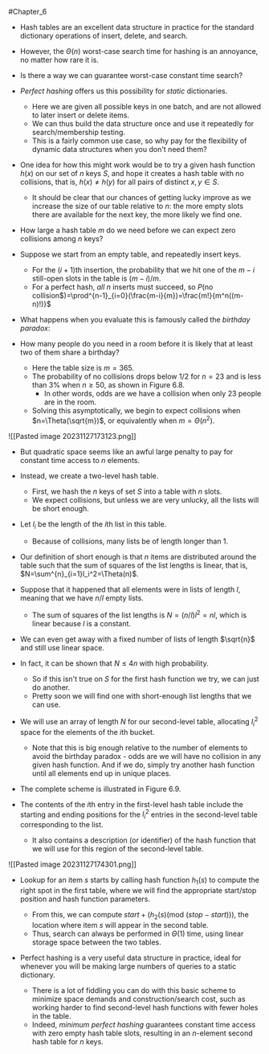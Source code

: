 #Chapter_6 
- Hash tables are an excellent data structure in practice for the standard dictionary operations of insert, delete, and search.
- However, the $\Theta(n)$ worst-case search time for hashing is an annoyance, no matter how rare it is.
- Is there a way we can guarantee worst-case constant time search?

- *Perfect hashing* offers us this possibility for *static* dictionaries.
	- Here we are given all possible keys in one batch, and are not allowed to later insert or delete items.
	- We can thus build the data structure once and use it repeatedly for search/membership testing.
	- This is a fairly common use case, so why pay for the flexibility of dynamic data structures when you don't need them?

- One idea for how this might work would be to try a given hash function $h(x)$ on our set of *n* keys *S*, and hope it creates a hash table with no collisions, that is, $h(x)\ne h(y)$ for all pairs of distinct $x,y\in S$.
	- It should be clear that our chances of getting lucky improve as we increase the size of our table relative to *n*: the more empty slots there are available for the next key, the more likely we find one.

- How large a hash table *m* do we need before we can expect zero collisions among *n* keys?
- Suppose we start from an empty table, and repeatedly insert keys.
	- For the $(i+1)$th insertion, the probability that we hit one of the $m-i$ still-open slots in the table is $(m-i)/m$.
	- For a perfect hash, *all n* inserts must succeed, so $P($no collision$)=\prod^{n-1}_{i=0}(\frac{m-i}{m})=\frac{m!}{m^n((m-n)!)}$

- What happens when you evaluate this is famously called the *birthday paradox*:
- How many people do you need in a room before it is likely that at least two of them share a birthday?
	- Here the table size is $m=365$.
	- The probability of no collisions drops below $1/2$ for $n=23$ and is less than 3% when $n\geq50$, as shown in Figure 6.8.
		- In other words, odds are we have a collision when only 23 people are in the room.
	- Solving this asymptotically, we begin to expect collisions when $n=\Theta(\sqrt{m})$, or equivalently when $m=\Theta(n^2)$.

![[Pasted image 20231127173123.png]]

- But quadratic space seems like an awful large penalty to pay for constant time access to *n* elements.
- Instead, we create a two-level hash table.
	- First, we hash the *n* keys of set *S* into a table with *n* slots.
	- We expect collisions, but unless we are very unlucky, all the lists will be short enough.

- Let $l_i$ be the length of the *i*th list in this table.
	- Because of collisions, many lists be of length longer than 1.
- Our definition of short enough is that *n* items are distributed around the table such that the sum of squares of the list lengths is linear, that is, $N=\sum^{n}_{i=1}l_i^2=\Theta(n)$.

- Suppose that it happened that all elements were in lists of length *l*, meaning that we have $n/l$ empty lists.
	- The sum of squares of the list lengths is $N=(n/l)l^2=nl$, which is linear because *l* is a constant.
- We can even get away with a fixed number of lists of length $\sqrt{n}$ and still use linear space.

- In fact, it can be shown that $N\leq4n$ with high probability.
	- So if this isn't true on *S* for the first hash function we try, we can just do another.
	- Pretty soon we will find one with short-enough list lengths that we can use.

- We will use an array of length *N* for our second-level table, allocating $l_i^2$ space for the elements of the *i*th bucket.
	- Note that this is big enough relative to the number of elements to avoid the birthday paradox - odds are we will have no collision in any given hash function. And if we do, simply try another hash function until all elements end up in unique places.

- The complete scheme is illustrated in Figure 6.9.
- The contents of the *i*th entry in the first-level hash table include the starting and ending positions for the $l_i^2$ entries in the second-level table corresponding to the list.
	- It also contains a description (or identifier) of the hash function that we will use for this region of the second-level table.

![[Pasted image 20231127174301.png]]

- Lookup for an item *s* starts by calling hash function $h_1(s)$ to compute the right spot in the first table, where we will find the appropriate start/stop position and hash function parameters.
	- From this, we can compute $start + (h_2(s) ($mod $(stop-start)))$, the location where item *s* will appear in the second table.
	- Thus, search can always be performed in $\Theta(1)$ time, using linear storage space between the two tables.

- Perfect hashing is a very useful data structure in practice, ideal for whenever you will be making large numbers of queries to a static dictionary.
	- There is a lot of fiddling you can do with this basic scheme to minimize space demands and construction/search cost, such as working harder to find second-level hash functions with fewer holes in the table.
	- Indeed, *minimum perfect hashing* guarantees constant time access with zero empty hash table slots, resulting in an *n*-element second hash table for *n* keys.